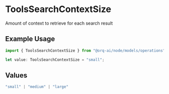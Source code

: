 # ToolsSearchContextSize

Amount of context to retrieve for each search result

## Example Usage

```typescript
import { ToolsSearchContextSize } from "@orq-ai/node/models/operations";

let value: ToolsSearchContextSize = "small";
```

## Values

```typescript
"small" | "medium" | "large"
```